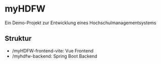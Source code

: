 # myHDFW

Ein Demo-Projekt zur Entwicklung eines Hochschulmanagementsystems

## Struktur
- /myHDFW-frontend-vite: Vue Frontend
- /myhdfw-backend: Spring Boot Backend